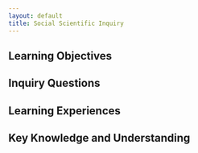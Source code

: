 ```yaml
---
layout: default
title: Social Scientific Inquiry
---
```


## Learning Objectives

## Inquiry Questions

## Learning Experiences

## Key Knowledge and Understanding
